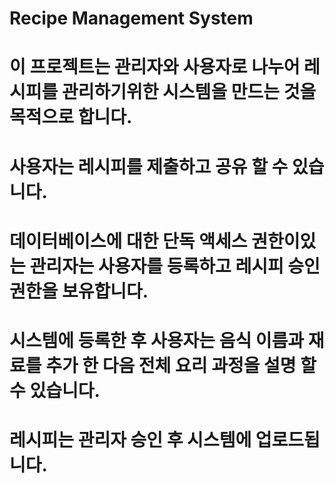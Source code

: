 Recipe Management System
========================

# 이 프로젝트는 관리자와 사용자로 나누어 레시피를 관리하기위한 시스템을 만드는 것을 목적으로 합니다.
# 사용자는 레시피를 제출하고 공유 할 수 있습니다. 
# 데이터베이스에 대한 단독 액세스 권한이있는 관리자는 사용자를 등록하고 레시피 승인 권한을 보유합니다.
# 시스템에 등록한 후 사용자는 음식 이름과 재료를 추가 한 다음 전체 요리 과정을 설명 할 수 있습니다.
# 레시피는 관리자 승인 후 시스템에 업로드됩니다.
